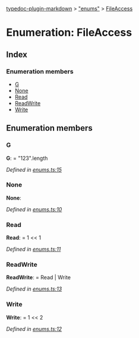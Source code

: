 [typedoc-plugin-markdown](../index.md) > ["enums"](../modules/_enums_.md) > [FileAccess](../enums/_enums_.fileaccess.md)

# Enumeration: FileAccess

## Index

### Enumeration members

* [G](_enums_.fileaccess.md#g)
* [None](_enums_.fileaccess.md#none)
* [Read](_enums_.fileaccess.md#read)
* [ReadWrite](_enums_.fileaccess.md#readwrite)
* [Write](_enums_.fileaccess.md#write)



## Enumeration members

### G

**G**:    =  "123".length

*Defined in [enums.ts:15](https://github.com/tgreyuk/typedoc-plugin-markdown/blob/master/tests/src/enums.ts#L15)*





### None

**None**:   

*Defined in [enums.ts:10](https://github.com/tgreyuk/typedoc-plugin-markdown/blob/master/tests/src/enums.ts#L10)*





### Read

**Read**:    =  1 << 1

*Defined in [enums.ts:11](https://github.com/tgreyuk/typedoc-plugin-markdown/blob/master/tests/src/enums.ts#L11)*





### ReadWrite

**ReadWrite**:    =  Read | Write

*Defined in [enums.ts:13](https://github.com/tgreyuk/typedoc-plugin-markdown/blob/master/tests/src/enums.ts#L13)*





### Write

**Write**:    =  1 << 2

*Defined in [enums.ts:12](https://github.com/tgreyuk/typedoc-plugin-markdown/blob/master/tests/src/enums.ts#L12)*







